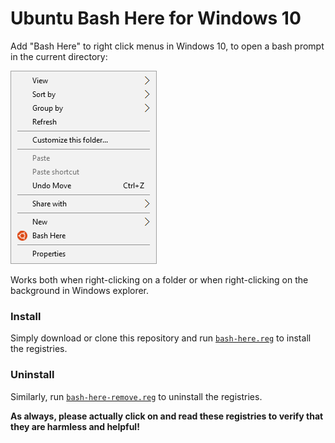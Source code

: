 Ubuntu Bash Here for Windows 10
===============================
Add "Bash Here" to right click menus in Windows 10, to open a bash prompt in the current directory:

![Screenshot](/ss.png?raw=true)

Works both when right-clicking on a folder or when right-clicking on the background in Windows explorer.

### Install

Simply download or clone this repository and run [`bash-here.reg`](/bash-here.reg) to install the registries.

### Uninstall

Similarly, run [`bash-here-remove.reg`](/bash-here-remove.reg) to uninstall the registries.

**As always, please actually click on and read these registries to verify that they are harmless and helpful!**
